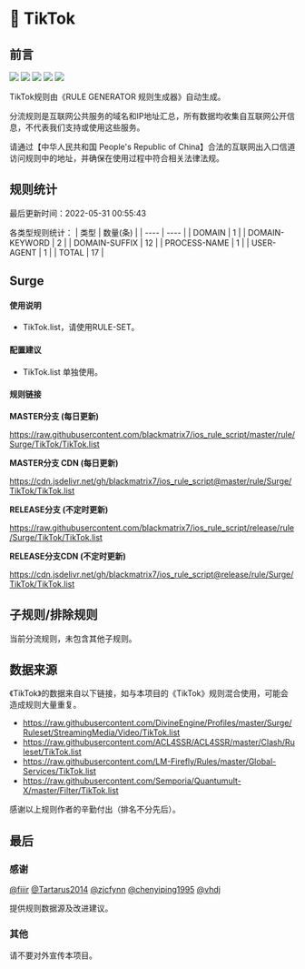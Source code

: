 # 🧸 TikTok

## 前言

![](https://shields.io/badge/-移除重复规则-ff69b4) ![](https://shields.io/badge/-DOMAIN与DOMAIN--SUFFIX合并-green) ![](https://shields.io/badge/-DOMAIN--SUFFIX间合并-critical) ![](https://shields.io/badge/-DOMAIN--SUFFIX与DOMAIN--KEYWORD合并-blue) ![](https://shields.io/badge/-IP--CIDR(6)合并-blueviolet) 

TikTok规则由《RULE GENERATOR 规则生成器》自动生成。

分流规则是互联网公共服务的域名和IP地址汇总，所有数据均收集自互联网公开信息，不代表我们支持或使用这些服务。

请通过【中华人民共和国 People's Republic of China】合法的互联网出入口信道访问规则中的地址，并确保在使用过程中符合相关法律法规。

## 规则统计

最后更新时间：2022-05-31 00:55:43

各类型规则统计：
| 类型 | 数量(条)  | 
| ---- | ----  |
| DOMAIN | 1  | 
| DOMAIN-KEYWORD | 2  | 
| DOMAIN-SUFFIX | 12  | 
| PROCESS-NAME | 1  | 
| USER-AGENT | 1  | 
| TOTAL | 17  | 


## Surge 

#### 使用说明
- TikTok.list，请使用RULE-SET。

#### 配置建议
- TikTok.list 单独使用。

#### 规则链接
**MASTER分支 (每日更新)**

https://raw.githubusercontent.com/blackmatrix7/ios_rule_script/master/rule/Surge/TikTok/TikTok.list

**MASTER分支 CDN (每日更新)**

https://cdn.jsdelivr.net/gh/blackmatrix7/ios_rule_script@master/rule/Surge/TikTok/TikTok.list

**RELEASE分支 (不定时更新)**

https://raw.githubusercontent.com/blackmatrix7/ios_rule_script/release/rule/Surge/TikTok/TikTok.list

**RELEASE分支CDN (不定时更新)**

https://cdn.jsdelivr.net/gh/blackmatrix7/ios_rule_script@release/rule/Surge/TikTok/TikTok.list

## 子规则/排除规则


当前分流规则，未包含其他子规则。

## 数据来源

《TikTok》的数据来自以下链接，如与本项目的《TikTok》规则混合使用，可能会造成规则大量重复。

- https://raw.githubusercontent.com/DivineEngine/Profiles/master/Surge/Ruleset/StreamingMedia/Video/TikTok.list
- https://raw.githubusercontent.com/ACL4SSR/ACL4SSR/master/Clash/Ruleset/TikTok.list
- https://raw.githubusercontent.com/LM-Firefly/Rules/master/Global-Services/TikTok.list
- https://raw.githubusercontent.com/Semporia/Quantumult-X/master/Filter/TikTok.list


感谢以上规则作者的辛勤付出（排名不分先后）。

## 最后

### 感谢

[@fiiir](https://github.com/fiiir) [@Tartarus2014](https://github.com/Tartarus2014) [@zjcfynn](https://github.com/zjcfynn) [@chenyiping1995](https://github.com/chenyiping1995) [@vhdj](https://github.com/vhdj)

提供规则数据源及改进建议。

### 其他

请不要对外宣传本项目。
